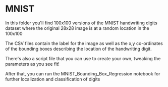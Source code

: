 # MNIST
In this folder you'll find 100x100 versions of the MNIST handwriting digits dataset
where the original 28x28 image is at a random location in the 100x100

The CSV files contain the label for the image as well as the x,y co-ordinates of the bounding
boxes describing the location of the handwriting digit.

There's also a script file that you can use to create your own, tweaking the parameters as you see fit! 

After that, you can run the MNIST_Bounding_Box_Regression notebook for further localization and classification of digits
